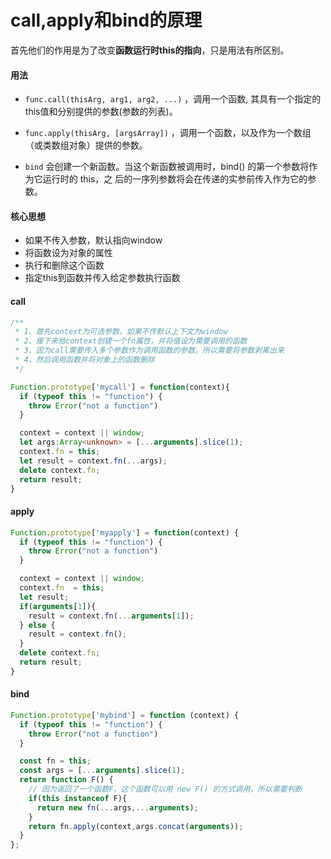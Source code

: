 # call,apply和bind的原理
首先他们的作用是为了改变**函数运行时this的指向**，只是用法有所区别。

#### 用法
- `func.call(thisArg, arg1, arg2, ...)` ，调⽤⼀个函数, 其具有⼀个指定的this值和分别提供的参数(参数的列表)。

- `func.apply(thisArg, [argsArray])` ，调⽤⼀个函数，以及作为⼀个数组（或类数组对象）提供的参数。

- `bind` 会创建⼀个新函数。当这个新函数被调⽤时，bind() 的第⼀个参数将作为它运⾏时的 this，之 后的⼀序列参数将会在传递的实参前传⼊作为它的参数。

#### 核心思想
- 如果不传入参数，默认指向window
- 将函数设为对象的属性
- 执行和删除这个函数
- 指定this到函数并传入给定参数执行函数

#### call
```typescript
/**
 * 1、首先context为可选参数，如果不传默认上下文为window
 * 2、接下来给context创建一个fn属性，并将值设为需要调用的函数
 * 3、因为call需要传入多个参数作为调用函数的参数，所以需要将参数剥离出来
 * 4、然后调用函数并将对象上的函数删除
 */

Function.prototype['mycall'] = function(context){
  if (typeof this != "function") {
    throw Error("not a function")
  }

  context = context || window;
  let args:Array<unknown> = [...arguments].slice(1);
  context.fn = this;
  let result = context.fn(...args);
  delete context.fn;
  return result;
}
```
#### apply
```typescript
Function.prototype['myapply'] = function(context) {
  if (typeof this != "function") {
    throw Error("not a function")
  }

  context = context || window;
  context.fn  = this;
  let result;
  if(arguments[1]){
    result = context.fn(...arguments[1]);
  } else {
    result = context.fn();
  }
  delete context.fn;
  return result;
}
```

#### bind
```typescript
Function.prototype['mybind'] = function (context) {
  if (typeof this != "function") {
    throw Error("not a function")
  }

  const fn = this;
  const args = [...arguments].slice(1);
  return function F() {
    // 因为返回了一个函数F，这个函数可以用 new F() 的方式调用，所以需要判断
    if(this instanceof F){
      return new fn(...args,...arguments);
    }
    return fn.apply(context,args.concat(arguments));
  }
};
```
